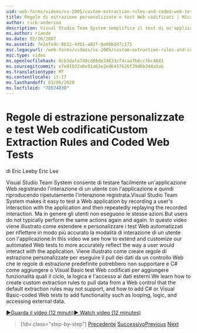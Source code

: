 ```yaml
---
uid: web-forms/videos/vs-2005/custom-extraction-rules-and-coded-web-tests
title: Regole di estrazione personalizzate e test Web codificati | Microsoft Docs
author: rick-anderson
description: Visual Studio Team System semplifica il test di un'applicazione Web registrando l'interazione di un utente con l'applicazione e ripetendo ripetutamente il ripristino...
ms.author: riande
ms.date: 02/26/2007
ms.assetid: 7e2efe4c-8632-4d61-a82f-8e0bbd47c175
msc.legacyurl: /web-forms/videos/vs-2005/custom-extraction-rules-and-coded-web-tests
msc.type: video
ms.openlocfilehash: 0cb3dafa7d0cd08de24633cf4caa7b6cc7bc4881
ms.sourcegitcommit: e7e91932a6e91a63e2e46417626f39d6b244a3ab
ms.translationtype: MT
ms.contentlocale: it-IT
ms.lasthandoff: 03/06/2020
ms.locfileid: "78574830"
---
```

# <a name="custom-extraction-rules-and-coded-web-tests"></a><span data-ttu-id="035f5-103">Regole di estrazione personalizzate e test Web codificati</span><span class="sxs-lookup"><span data-stu-id="035f5-103">Custom Extraction Rules and Coded Web Tests</span></span>

<span data-ttu-id="035f5-104">di Eric Lee</span><span class="sxs-lookup"><span data-stu-id="035f5-104">by Eric Lee</span></span>

<span data-ttu-id="035f5-105">Visual Studio Team System consente di testare facilmente un'applicazione Web registrando l'interazione di un utente con l'applicazione e quindi riproducendo ripetutamente l'interazione registrata.</span><span class="sxs-lookup"><span data-stu-id="035f5-105">Visual Studio Team System makes it easy to test a Web application by recording a user's interaction with the application and then repeatedly replaying the recorded interaction.</span></span> <span data-ttu-id="035f5-106">Ma in genere gli utenti non eseguono le stesse azioni.</span><span class="sxs-lookup"><span data-stu-id="035f5-106">But users do not typically perform the same actions again and again.</span></span> <span data-ttu-id="035f5-107">In questo video viene illustrato come estendere e personalizzare i test Web automatizzati per riflettere in modo più accurato la modalità di interazione di un utente con l'applicazione.</span><span class="sxs-lookup"><span data-stu-id="035f5-107">In this video we see how to extend and customize our automated Web tests to more accurately reflect the way a user would interact with the application.</span></span> <span data-ttu-id="035f5-108">Viene illustrato come creare regole di estrazione personalizzate per eseguire il pull dei dati da un controllo Web che le regole di estrazione predefinite potrebbero non supportare e C# come aggiungere o Visual Basic test Web codificati per aggiungere funzionalità quali il ciclo, la logica e l'accesso ai dati esterni.</span><span class="sxs-lookup"><span data-stu-id="035f5-108">We learn how to create custom extraction rules to pull data from a Web control that the default extraction rules may not support, and how to add C# or Visual Basic-coded Web tests to add functionality such as looping, logic, and accessing external data.</span></span>

[<span data-ttu-id="035f5-109">&#9654;Guarda il video (12 minuti)</span><span class="sxs-lookup"><span data-stu-id="035f5-109">&#9654; Watch video (12 minutes)</span></span>](https://channel9.msdn.com/Blogs/ASP-NET-Site-Videos/custom-extraction-rules-and-coded-web-tests)

> [!div class="step-by-step"]
> <span data-ttu-id="035f5-110">[Precedente](code-coverage-of-automated-tests.md)
> [Successivo](the-effects-of-caching.md)</span><span class="sxs-lookup"><span data-stu-id="035f5-110">[Previous](code-coverage-of-automated-tests.md)
[Next](the-effects-of-caching.md)</span></span>
